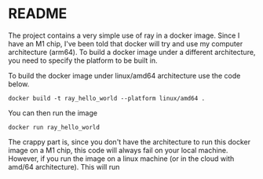 # README

The project contains a very simple use of ray in a docker image. Since I have an M1 chip, I've been told that docker will try and use my computer architecture (arm64). To build a docker image under a different architecture, you need to specify the platform to be built in. 

To build the docker image under linux/amd64 architecture use the code below.

```angular2html
docker build -t ray_hello_world --platform linux/amd64 .
```

You can then run the image

```angular2html
docker run ray_hello_world
```

The crappy part is, since you don't have the architecture to run this docker image on a M1 chip, this code will always fail on  your local machine. However, if you run the image on a linux machine (or in the cloud with amd/64 architecture). This will run